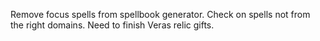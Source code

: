 Remove focus spells from spellbook generator.
Check on spells not from the right domains.
Need to finish Veras relic gifts.
